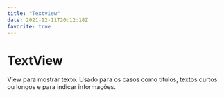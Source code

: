 ```yaml
---
title: "Textview"
date: 2021-12-11T20:12:18Z
favorite: true
---
```


# TextView
View para mostrar texto. 
Usado para os casos como títulos, textos curtos ou longos e para indicar informações.